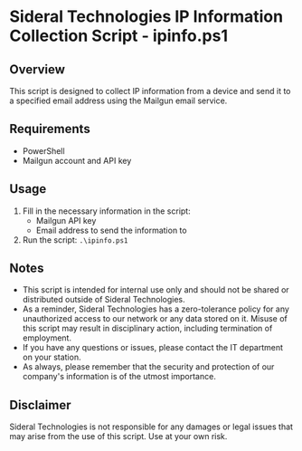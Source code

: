 # Sideral Technologies IP Information Collection Script - ipinfo.ps1

## Overview
This script is designed to collect IP information from a device and send it to a specified email address using the Mailgun email service.

## Requirements
- PowerShell
- Mailgun account and API key

## Usage
1. Fill in the necessary information in the script:
    - Mailgun API key
    - Email address to send the information to
2. Run the script: `.\ipinfo.ps1`

## Notes
- This script is intended for internal use only and should not be shared or distributed outside of Sideral Technologies.
- As a reminder, Sideral Technologies has a zero-tolerance policy for any unauthorized access to our network or any data stored on it. Misuse of this script may result in disciplinary action, including termination of employment.
- If you have any questions or issues, please contact the IT department on your station.
- As always, please remember that the security and protection of our company's information is of the utmost importance.

## Disclaimer
Sideral Technologies is not responsible for any damages or legal issues that may arise from the use of this script. Use at your own risk.
